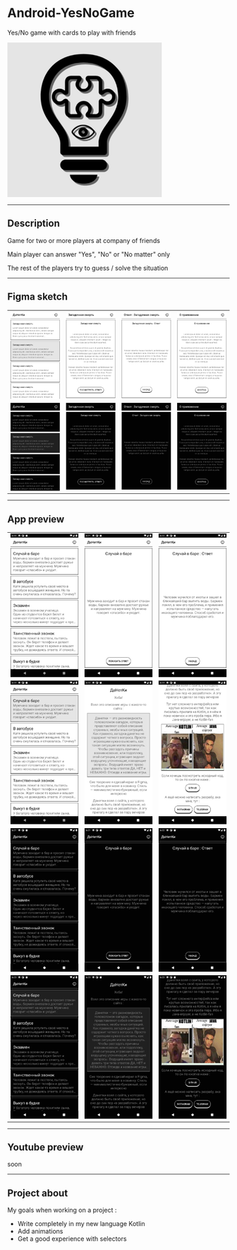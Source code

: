 # Android-YesNoGame

Yes/No game with cards to play with friends

<img src="https://github.com/andybeardness/Android-YesNoGame/blob/main/YNG/app/src/main/ic_launcher-playstore.png" height="350">

----

## Description

Game for two or more players at company of friends

Main player can answer "Yes", "No" or "No matter" only

The rest of the players try to guess / solve the situation

----

## Figma sketch

|   |   |   |   |
| - | - | - | - |
| ![figma_sketch](https://github.com/andybeardness/Android-YesNoGame/blob/main/figma/export/main_screen_YN_list.png) | ![figma_sketch](https://github.com/andybeardness/Android-YesNoGame/blob/main/figma/export/current_YN.png) | ![figma_sketch](https://github.com/andybeardness/Android-YesNoGame/blob/main/figma/export/answer_screen.png) | ![figma_sketch](https://github.com/andybeardness/Android-YesNoGame/blob/main/figma/export/info_screen.png) |
| ![figma_sketch](https://github.com/andybeardness/Android-YesNoGame/blob/main/figma/export/main_screen_YN_list_dark.png) | ![figma_sketch](https://github.com/andybeardness/Android-YesNoGame/blob/main/figma/export/current_YN_dark.png) | ![figma_sketch](https://github.com/andybeardness/Android-YesNoGame/blob/main/figma/export/answer_screen_dark.png) | ![figma_sketch](https://github.com/andybeardness/Android-YesNoGame/blob/main/figma/export/info_screen_dark.png) |

----

## App preview

|   |   |   |
| - | - | - |
| ![screenshot](https://github.com/andybeardness/Android-YesNoGame/blob/main/imgs/shot_0.png) | ![screenshot](https://github.com/andybeardness/Android-YesNoGame/blob/main/imgs/shot_1.png) | ![screenshot](https://github.com/andybeardness/Android-YesNoGame/blob/main/imgs/shot_2.png) |
| ![screenshot](https://github.com/andybeardness/Android-YesNoGame/blob/main/imgs/shot_3.png) | ![screenshot](https://github.com/andybeardness/Android-YesNoGame/blob/main/imgs/shot_4.png) | ![screenshot](https://github.com/andybeardness/Android-YesNoGame/blob/main/imgs/shot_5.png) |
| ![screenshot](https://github.com/andybeardness/Android-YesNoGame/blob/main/imgs/shot_dark_0.png) | ![screenshot](https://github.com/andybeardness/Android-YesNoGame/blob/main/imgs/shot_dark_1.png) | ![screenshot](https://github.com/andybeardness/Android-YesNoGame/blob/main/imgs/shot_dark_2.png) |
| ![screenshot](https://github.com/andybeardness/Android-YesNoGame/blob/main/imgs/shot_dark_3.png) | ![screenshot](https://github.com/andybeardness/Android-YesNoGame/blob/main/imgs/shot_dark_4.png) | ![screenshot](https://github.com/andybeardness/Android-YesNoGame/blob/main/imgs/shot_dark_5.png) |

----

## Youtube preview

soon

----

## Project about

My goals when working on a project :

- Write completely in my new language Kotlin
- Add animations
- Get a good experience with selectors
